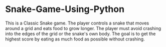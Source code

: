 # Snake-Game-Using-Python
This is a Classic Snake game. The player controls a snake that moves around a grid and eats food to grow longer. The player must avoid crashing into the edges of the grid or the snake's own body. The goal is to get the highest score by eating as much food as possible without crashing.
